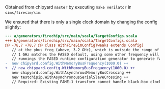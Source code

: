 Obtained from chipyard `master` by executing `make verilator` in `sims/firesim/sim`.

We ensured that there is only a single clock domain by changing the config slightly:
```.diff
--- a/generators/firechip/src/main/scala/TargetConfigs.scala
+++ b/generators/firechip/src/main/scala/TargetConfigs.scala
@@ -78,7 +78,7 @@ class WithFireSimConfigTweaks extends Config(
   // at the pbus freq (above, 3.2 GHz), which is outside the range of valid DDR3 speedgrades.
   // 1 GHz matches the FASED default, using some other frequency will require
   // runnings the FASED runtime configuration generator to generate faithful DDR3 timing values.
-  new chipyard.config.WithMemoryBusFrequency(1000.0) ++
+  // new chipyard.config.WithMemoryBusFrequency(1000.0) ++
   new chipyard.config.WithAsynchrousMemoryBusCrossing ++
   new testchipip.WithAsynchronousSerialSlaveCrossing ++
   // Required: Existing FAME-1 transform cannot handle black-box clock gates
```

